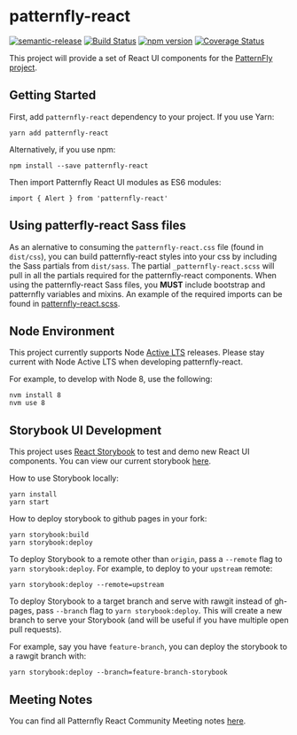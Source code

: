 # patternfly-react

[![semantic-release](https://img.shields.io/badge/%20%20%F0%9F%93%A6%F0%9F%9A%80-semantic--release-e10079.svg)](https://github.com/semantic-release/semantic-release)
[![Build Status](https://travis-ci.org/patternfly/patternfly-react.svg?branch=master)](https://travis-ci.org/patternfly/patternfly-react)
[![npm version](https://badge.fury.io/js/patternfly-react.svg)](https://badge.fury.io/js/patternfly-react)
[![Coverage Status](https://coveralls.io/repos/github/patternfly/patternfly-react/badge.svg?branch=master)](https://coveralls.io/github/patternfly/patternfly-react?branch=master)

This project will provide a set of React UI components for the [PatternFly project](https://patternfly.org).

## Getting Started

First, add `patternfly-react` dependency to your project. If you use Yarn:

```
yarn add patternfly-react
```

Alternatively, if you use npm:

```
npm install --save patternfly-react
```

Then import Patternfly React UI modules as ES6 modules:

```
import { Alert } from 'patternfly-react'
```

## Using patterfly-react Sass files

As an alernative to consuming the `patternfly-react.css` file (found in `dist/css`), you can build patternfly-react styles into your css by including the Sass partials from `dist/sass`. The partial `_patternfly-react.scss` will pull in all the partials required for the patternfly-react components. When using the patternfly-react Sass files, you **MUST** include bootstrap and patternfly variables and mixins. An example of the required imports can be found in [patternfly-react.scss](./sass/patternfly-react.scss).

## Node Environment

This project currently supports Node [Active LTS](https://github.com/nodejs/Release#release-schedule) releases. Please stay current with Node Active LTS when developing patternfly-react.

For example, to develop with Node 8, use the following:

```
nvm install 8
nvm use 8
```

## Storybook UI Development

This project uses [React Storybook](https://storybook.js.org/) to test and demo new React UI components. You can view our current storybook [here](https://rawgit.com/patternfly/patternfly-react/gh-pages/index.html).

How to use Storybook locally:

```
yarn install
yarn start
```

How to deploy storybook to github pages in your fork:

```
yarn storybook:build
yarn storybook:deploy
```

To deploy Storybook to a remote other than `origin`, pass a `--remote` flag to `yarn storybook:deploy`.
For example, to deploy to your `upstream` remote:

```
yarn storybook:deploy --remote=upstream
```

To deploy Storybook to a target branch and serve with rawgit instead of gh-pages, pass `--branch` flag to `yarn storybook:deploy`. This will create a new branch to serve your Storybook (and will be useful if you have multiple open pull requests).

For example, say you have `feature-branch`, you can deploy the storybook to a rawgit branch with:

```
yarn storybook:deploy --branch=feature-branch-storybook
```

## Meeting Notes

You can find all Patternfly React Community Meeting notes [here](http://www.patternfly.org/community/monthly-community-meeting/).
